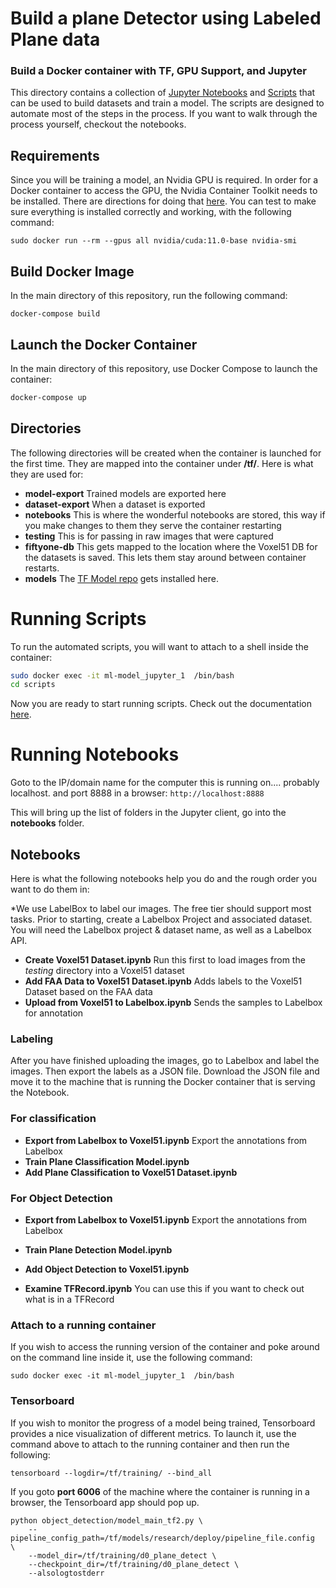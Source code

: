 # Build a plane Detector using Labeled Plane data
### Build a Docker container with TF, GPU Support, and Jupyter 


This directory contains a collection of [Jupyter Notebooks](notebooks) and [Scripts](scripts) that can be used to build datasets and train a model. The scripts are designed to automate most of the steps in the process. If you want to walk through the process yourself, checkout the notebooks.

## Requirements 
Since you will be training a model, an Nvidia GPU is required. In order for a Docker container to access the GPU, the Nvidia Container Toolkit needs to be installed. There are directions for doing that [here](https://docs.nvidia.com/datacenter/cloud-native/container-toolkit/install-guide.html#docker). You can test to make sure everything is installed correctly and working, with the following command:

````
sudo docker run --rm --gpus all nvidia/cuda:11.0-base nvidia-smi
````

## Build Docker Image
In the main directory of this repository, run the following command:
````
docker-compose build
````

## Launch the Docker Container
In the main directory of this repository, use Docker Compose to launch the container:

```bash
docker-compose up
```



## Directories
The following directories will be created when the container is launched for the first time. 
They are mapped into the container under **/tf/**.
Here is what they are used for:
- **model-export** Trained models are exported here
- **dataset-export** When a dataset is exported
- **notebooks** This is where the wonderful notebooks are stored, this way if you make changes to them they serve the container restarting
- **testing** This is for passing in raw images that were captured
- **fiftyone-db** This gets mapped to the location where the Voxel51 DB for the datasets is saved. This lets them stay around between container restarts.
- **models** The [TF Model repo](https://github.com/tensorflow/models) gets installed here. 


# Running Scripts

To run the automated scripts, you will want to attach to a shell inside the container:

```bash
sudo docker exec -it ml-model_jupyter_1  /bin/bash
cd scripts
```

Now you are ready to start running scripts. Check out the documentation [here](scripts/README.md).

# Running Notebooks

Goto to the IP/domain name for the computer this is running on.... probably localhost. and port 8888 in a browser: `http://localhost:8888`

This will bring up the list of folders in the Jupyter client, go into the **notebooks** folder.

## Notebooks
Here is what the following notebooks help you do and the rough order you want to do them in:

*We use LabelBox to label our images. The free tier should support most tasks. Prior to starting, create a Labelbox Project and associated dataset. You will need the Labelbox project & dataset name, as well as a Labelbox API.


- **Create Voxel51 Dataset.ipynb** Run this first to load images from the *testing* directory into a Voxel51 dataset
- **Add FAA Data to Voxel51 Dataset.ipynb** Adds labels to the Voxel51 Dataset based on the FAA data
- **Upload from Voxel51 to Labelbox.ipynb** Sends the samples to Labelbox for annotation


### Labeling
After you have finished uploading the images, go to Labelbox and label the images. Then export the labels as a JSON file. Download the JSON file and move it to the machine that is running the Docker container that is serving the Notebook.


### For classification
- **Export from Labelbox to Voxel51.ipynb** Export the annotations from Labelbox
- **Train Plane Classification Model.ipynb**
- **Add Plane Classification to Voxel51 Dataset.ipynb**

### For Object Detection
- **Export from Labelbox to Voxel51.ipynb** Export the annotations from Labelbox
- **Train Plane Detection Model.ipynb**
- **Add Object Detection to Voxel51.ipynb**

- **Examine TFRecord.ipynb** You can use this if you want to check out what is in a TFRecord

### Attach to a running container
If you wish to access the running version of the container and poke around on the command line inside it, use the following command:
````
sudo docker exec -it ml-model_jupyter_1  /bin/bash
````


### Tensorboard
If you wish to monitor the progress of a model being trained, Tensorboard provides a nice visualization of different metrics. To launch it, use the command above to attach to the running container and then run the following:
````
tensorboard --logdir=/tf/training/ --bind_all
````
If you goto **port 6006** of the machine where the container is running in a browser, the Tensorboard app should pop up.

````
python object_detection/model_main_tf2.py \
    --pipeline_config_path=/tf/models/research/deploy/pipeline_file.config  \
    --model_dir=/tf/training/d0_plane_detect \
    --checkpoint_dir=/tf/training/d0_plane_detect \
    --alsologtostderr
````

